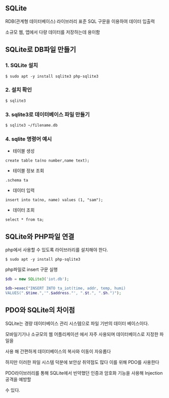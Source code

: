 ## SQLite

RDB(관계형 데이터베이스) 라이브러리 표준 SQL 구문을 이용하여 데이터 입출력

소규모 웹, 앱에서 다량 데이터를 저장하는데 용이함

## SQLite로 DB파일 만들기



### 1. SQLite 설치

```shell
$ sudo apt -y install sqlite3 php-sqlite3
```

### 2. 설치 확인

```shell
$ sqlite3
```

### 3. sqlite3로 데이터베이스 파일 만들기

```shell
$ sqlite3 ~/filename.db
```

### 4. sqlite 명령어 예시

- 테이블 생성

```sqlite
create table ta(no number,name text);
```

- 테이블 정보 조회

```sqlite
.schema ta
```

- 데이터 입력

```sqlite
insert into ta(no, name) values (1, "sam");
```

- 데이터 조회

```sqlite
select * from ta;
```



## SQLite와 PHP파일 연결

php에서 사용할 수 있도록 라이브러리를 설치해야 한다.

```shell
$ sudo apt -y install php-sqlite3
```



php파일로 insert 구문 실행

```php
$db = new SQLite3('iot.db');

$db->exec("INSERT INTO ta_iot(time, addr, temp, humi)
VALUES(".$time.",'".$address."', ".$t.", ".$h.")");
```



## PDO와 SQLite의 차이점

SQLite는 경량 데이터베이스 관리 시스템으로 파일 기반의 데이터 베이스이다.

모바일기기나 소규모의 웹 어플리케이션 에서 자주 사용되며 데이터베이스로 지정한 파일을

사용 해 간편하게 데이터베이스의 복사와 이동이 자유롭다



하지만 이러한 파일 시스템 덕분에 보안상 취약점도 많다 이를 위해 PDO를 사용한다

PDO라이브러리를 통해 SQLite에서 빈약했던 인증과 암호화 기능을 사용해 Injection 공격을 예방할

수 있다.

